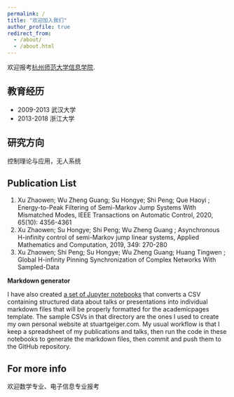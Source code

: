 ```yaml
---
permalink: /
title: "欢迎加入我们"
author_profile: true
redirect_from: 
  - /about/
  - /about.html
---
```


欢迎报考[杭州师范大学信息学院](https://hise.hznu.edu.cn/). 

教育经历
------
* 2009-2013 武汉大学
* 2013-2018 浙江大学

研究方向
------
控制理论与应用，无人系统

Publication List
------
1. Xu Zhaowen; Wu Zheng Guang; Su Hongye; Shi Peng; Que Haoyi ; Energy-to-Peak Filtering of Semi-Markov Jump Systems With Mismatched Modes, IEEE Transactions on Automatic Control, 2020, 65(10): 4356-4361
2. Xu Zhaowen; Su Hongye; Shi Peng; Wu Zheng Guang ; Asynchronous H-infinity control of semi-Markov jump linear systems, Applied Mathematics and Computation, 2019, 349: 270-280
3. Xu Zhaowen; Shi Peng; Su Hongye; Wu Zheng Guang; Huang Tingwen ; Global H-infinity Pinning Synchronization of Complex Networks With Sampled-Data 

**Markdown generator**

I have also created [a set of Jupyter notebooks](https://github.com/academicpages/academicpages.github.io/tree/master/markdown_generator
) that converts a CSV containing structured data about talks or presentations into individual markdown files that will be properly formatted for the academicpages template. The sample CSVs in that directory are the ones I used to create my own personal website at stuartgeiger.com. My usual workflow is that I keep a spreadsheet of my publications and talks, then run the code in these notebooks to generate the markdown files, then commit and push them to the GitHub repository.


For more info
------
欢迎数学专业、电子信息专业报考
